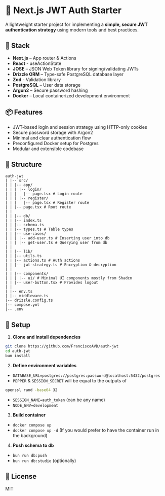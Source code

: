 # 🔐 Next.js JWT Auth Starter

A lightweight starter project for implementing a **simple, secure JWT authentication strategy** using modern tools and best practices.

## 🚀 Stack

- **Next.js** – App router & Actions
- **React** -  useActionState
- **JOSE** – JSON Web Token library for signing/validating JWTs
- **Drizzle ORM** – Type-safe PostgreSQL database layer
- **Zod** - Validation library
- **PostgreSQL** – User data storage
- **Argon2** – Secure password hashing
- **Docker** – Local containerized development environment

## 📦 Features

- JWT-based login and session strategy using HTTP-only cookies
- Secure password storage with Argon2
- Minimal and clear authentication flow
- Preconfigured Docker setup for Postgres
- Modular and extensible codebase

## 📁 Structure
```
auth-jwt
| |-- src/
| | |-- app/
| | | |-- login/
| | |   |-- page.tsx # Login route
| | | |-- register/
| | |   |-- page.tsx # Register route
| | |-- page.tsx # Root route
| |
| | |-- db/
| | |-- index.ts 
| | |-- schema.ts 
| | |-- types.ts # Table types
| | |-- use-cases/
| | | |-- add-user.ts # Inserting user into db
| | | |-- get-user.ts # Querying user from db
| |
| | |-- lib/
| | |-- utils.ts 
| | |-- actions.ts # Auth actions
| | |-- jwt-strategy.ts # Encryption & decryption
| |
| | |-- components/
| | | |-- ui/ # Minimal UI components mostly from Shadcn
| | |-- user-button.tsx # Provides logout 
| |
| |-- env.ts
| |-- middleware.ts
|-- drizzle.config.ts 
|-- compose.yml
|-- .env
```
## 🔧 Setup

1. **Clone and install dependencies**

```bash
git clone https://github.com/FranciscoAVD/auth-jwt
cd auth-jwt
bun install
```

2. **Define environment variables**
 
- `DATABASE_URL=postgres://postgres:password@localhost:5432/postgres`
- `PEPPER` & `SESSION_SECRET` will be equal to the outputs of
```bash
openssl rand -base64 32
```

- `SESSION_NAME=auth_token` (can be any name)
- `NODE_ENV=development`

3. **Build container**
- `docker compose up`
- `docker compose up -d` (If you would prefer to have the container run in the background)

4. **Push schema to db**

- `bun run db:push`
-  `bun run db:studio` (optionally)

## 📝 License
MIT
